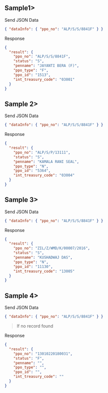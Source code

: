 ## Sample1>

Send JSON Data

```json
{ "dataInfo": { "ppo_no": "ALP/S/S/8841F" } }
```

Response

```json
{
  "result": {
    "ppo_no": "ALP/S/S/8841F",
    "status": "S",
    "penname": "JAYANTI BERA (F)",
    "ppo_type": "F",
    "ppo_id": "1513",
    "int_treasury_code": "03001"
  }
}
```

## Sample 2>

Send JSON Data

```json
{ "dataInfo": { "ppo_no": "ALP/S/S/8841F" } }
```

Response

```json
{
  "result": {
    "ppo_no": "ALP/S/P/13111",
    "status": "S",
    "penname": "KAMALA RANI SEAL",
    "ppo_type": "N",
    "ppo_id": "5364",
    "int_treasury_code": "03004"
  }
}
```

## Sample 3>

Send JSON Data

```json
{ "dataInfo": { "ppo_no": "ALP/S/S/8841F" } }
```

Response

```json
{
  "result": {
    "ppo_no": "ZIL/Z/WMD/K/00007/2016",
    "status": "S",
    "penname": "KUSHADWAJ DAS",
    "ppo_type": "N",
    "ppo_id": "11130",
    "int_treasury_code": "13005"
  }
}
```

## Sample 4>

Send JSON Data

```json
{ "dataInfo": { "ppo_no": "ALP/S/S/8841F" } }
```

> If no record found

Response

```json
{
  "result": {
    "ppo_no": "13010220180031",
    "status": "F",
    "penname": "",
    "ppo_type": "",
    "ppo_id": "",
    "int_treasury_code": ""
  }
}
```
